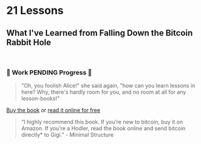 # 21 Lessons
## What I've Learned from Falling Down the Bitcoin Rabbit Hole

<br>
<LanguageDropdown/>

### 🚧 Work PENDING Progress 🚧

> "Oh, you foolish Alice!" she said again, "how can you learn lessons in here? Why, there's hardly room for you, and no room at all for any lesson-books!"

[Buy the book](https://amzn.to/2Wa4qJo) or [read it online for free](./book.html)

> “I highly recommend this book. If you’re new to bitcoin, buy it on Amazon. If you’re a Hodler, read the book online and send bitcoin directly* to Gigi.” - Minimal Structure